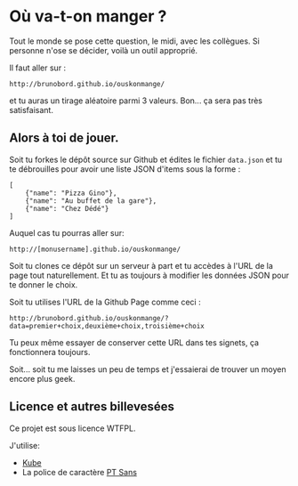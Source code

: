 # Où va-t-on manger ?

Tout le monde se pose cette question, le midi, avec les collègues.
Si personne n'ose se décider, voilà un outil approprié.

Il faut aller sur :

    http://brunobord.github.io/ouskonmange/

et tu auras un tirage aléatoire parmi 3 valeurs. Bon... ça sera pas très
satisfaisant.


## Alors à toi de jouer.


Soit tu forkes le dépôt source sur Github et édites le fichier `data.json` et 
tu te débrouilles pour avoir une liste JSON d'items sous la forme :

    [
        {"name": "Pizza Gino"},
        {"name": "Au buffet de la gare"},
        {"name": "Chez Dédé"}
    ]

Auquel cas tu pourras aller sur:

    http://[monusername].github.io/ouskonmange/

Soit tu clones ce dépôt sur un serveur à part et tu accèdes à l'URL de la page
tout naturellement. Et tu as toujours à modifier les données JSON pour te donner
le choix.


Soit tu utilises l'URL de la Github Page comme ceci :

    http://brunobord.github.io/ouskonmange/?data=premier+choix,deuxième+choix,troisième+choix

Tu peux même essayer de conserver cette URL dans tes signets, ça fonctionnera
toujours.

Soit... soit tu me laisses un peu de temps et j'essaierai de trouver un moyen
encore plus geek.

## Licence et autres billevesées

Ce projet est sous licence WTFPL.

J'utilise:

* [Kube](http://imperavi.com/kube/)
* La police de caractère [PT Sans](http://www.google.com/fonts/specimen/PT+Sans)
